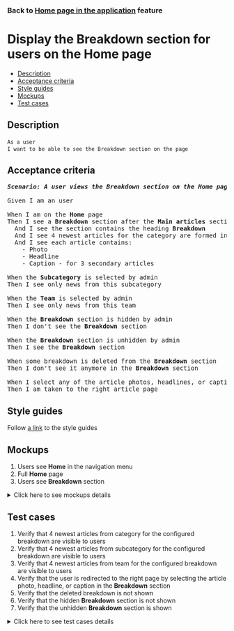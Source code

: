 ### Back to [Home page in the application](../../) feature

# Display the Breakdown section for users on the Home page

- [Description](#description)
- [Acceptance criteria](#acceptance-criteria)
- [Style guides](#style-guides)
- [Mockups](#mockups)
- [Test cases](#test-cases)

## Description

    As a user
    I want to be able to see the Breakdown section on the page

## Acceptance criteria

<pre>
<b><i>Scenario: A user views the Breakdown section on the Home page</i></b>

Given I am an user

When I am on the <b>Home</b> page
Then I see a <b>Breakdown</b> section after the <b>Main articles</b> section
  And I see the section contains the heading <b>Breakdown</b>
  And I see 4 newest articles for the category are formed into a group
  And I see each article contains:
    - Photo
    - Headline
    - Caption - for 3 secondary articles

When the <b>Subcategory</b> is selected by admin
Then I see only news from this subcategory

When the <b>Team</b> is selected by admin
Then I see only news from this team

When the <b>Breakdown</b> section is hidden by admin
Then I don't see the <b>Breakdown</b> section

When the <b>Breakdown</b> section is unhidden by admin
Then I see the <b>Breakdown</b> section

When some breakdown is deleted from the <b>Breakdown</b> section
Then I don't see it anymore in the <b>Breakdown</b> section

When I select any of the article photos, headlines, or captions in the <b>Breakdown</b> section
Then I am taken to the right article page
</pre>

## Style guides

Follow [a link](https://www.figma.com/proto/0zkkf5WC77OSpvyD6YXpFE/Style-guides?page-id=0%3A1&node-id=19%3A5368&viewport=266%2C48%2C0.54&scaling=min-zoom&starting-point-node-id=19%3A5368) to the style guides

## Mockups

1. Users see <b>Home</b> in the navigation menu
2. Full <b>Home</b> page
3. Users see <b>Breakdown</b> section

<details>
  <summary>Click here to see mockups details</summary>

**1. Users see Home in the navigation menu:**

![Users see Home in the navigation menu](/sports_hub_portal/mobile_application_features/home_page/images/application_navigation_menu.png)

**2. Full Home page:**

![Full Home page](/sports_hub_portal/mobile_application_features/home_page/images/home_page.png)

**3. Users see Breakdown section**

![Users see Breakdown section](/sports_hub_portal/mobile_application_features/home_page/images/application_breakdown_section.png)

</details>

## Test cases

1. Verify that 4 newest articles from category for the configured breakdown are visible to users
2. Verify that 4 newest articles from subcategory for the configured breakdown are visible to users
3. Verify that 4 newest articles from team for the configured breakdown are visible to users
4. Verify that the user is redirected to the right page by selecting the article photo, headline, or caption in the <b>Breakdown</b> section
5. Verify that the deleted breakdown is not shown
6. Verify that the hidden <b>Breakdown</b> section is not shown
7. Verify that the unhidden <b>Breakdown</b> section is shown

<details>
  <summary>Click here to see test cases details</summary>

### **#1. Verify that 4 newest articles from category for the configured breakdown are visible to users**

|Preconditions|Steps|Expected result
--------------|-----|----------
|- Go to the <b>Home</b> page > <b>Breakdown</b> section</br>- There is a breakdown for category configured by admin (Subcategory and Team are not selected) |1) Examine the <b>Breakdown</b> section|1) There is a breakdown of 4 newest articles according to the selected category|

### **#2. Verify that 4 newest articles from subcategory for the configured breakdown are visible to users**

|Preconditions|Steps|Expected result
--------------|-----|----------
|- Go to the <b>Home</b> page > <b>Breakdown</b> section</br>- There is breakdown for subcategory configured by admin (Team is not selected)|1) Examine the <b>Breakdown</b> section|1) There is a breakdown of 4 newest articles according to the selected subcategory|

### **#3. Verify that 4 newest articles from team for the configured breakdown are visible to users**

|Preconditions|Steps|Expected result
--------------|-----|----------
|- Go to the <b>Home</b> page > <b>Breakdown</b> section</br>- There is breakdown configured for team|1) Examine the <b>Breakdown</b> section|1) There is a breakdown of 4 newest articles according to the selected team|

### **#4. Verify that the user is redirected to the right page by selecting the article photo, headline, or caption in the Breakdown section**

|Preconditions|Steps|Expected result
--------------|-----|----------
|- Go to the <b>Home</b> page > <b>Breakdown</b> section|1) Select any article photo</br>2) Select any headline</br>3) Select any caption|1) The user is redirected to the <b>Article</b> page</br>2) The user is redirected to the <b>Article</b> page</br>3) The user is redirected to the <b>Article</b> page|

### **#5. Verify that the deleted breakdown is not shown**

|Preconditions|Steps|Expected result
--------------|-----|----------
|- Admin removed some breakdown</br>- Go to the <b>Home</b> page > <b>Breakdown</b> section|1) On the <b>Home</b> page, examine the <b>Breakdown</b> section|1) The removed breakdown is not present|

### **#6. Verify that the hidden Breakdown section is not shown**

|Preconditions|Steps|Expected result
--------------|-----|----------
|- Admin hides the <b>Breakdown</b> section</br>- Go to the <b>Home</b> page > <b>Breakdown</b> section|1) On the <b>Home</b> page, examine the <b>Breakdown</b> section|1) The <b>Breakdown</b> section is not present|

### **#7. Verify that the unhidden Breakdown section is shown**

|Preconditions|Steps|Expected result
--------------|-----|----------
|- Admin unhides the <b>Breakdown</b> section</br>- Go to the <b>Home</b> page > <b>Breakdown</b> section|1) On the <b>Home</b> page, examine the <b>Breakdown</b> section|1) The <b>Breakdown</b> section is present|
</details>
